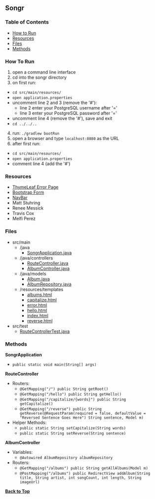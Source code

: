 <a name="top"><a/>
## Songr
### Table of Contents
* [How to Run](#run)
* [Resources](#resources)
* [Files](#files)
* [Methods](#methods)

<a name="run"></a>
### How To Run
1. open a command line interface
2. cd into the songr directory
3. on first run:
  * `cd src/main/resources/`
  * `open application.properties`
  * uncomment line 2 and 3 (remove the '#'):
    * line 2 enter your PostgreSQL username after '='
    * line 3 enter your PostgreSQL password after '='
  * uncomment line 4 (remove the '#'), save and exit
  * `cd ../../..`
4. run: `./gradlew bootRun`
5. open a browser and type `localhost:8080` as the URL
6. after first run:
  * `cd src/main/resources/`
  * `open application.properties`
  * comment line 4 (add the '#')

<a name="resources"></a>
### Resources
* [ThymeLeaf Error Page](https://www.logicbig.com/tutorials/spring-framework/spring-boot/custom-thymeleaf-error-page.html)
* [Bootstrap Form](https://getbootstrap.com/docs/4.3/components/forms/#horizontal-form)
* [NavBar](https://getbootstrap.com/docs/4.3/components/navbar/#nav)
* Matt Stuhring
* Renee Messick
* Travis Cox
* Melfi Perez

<a name="files"></a>
### Files
* src/main
  * /java
    * [SongrApplication.java](./src/main/java/com/nparo/songr/SongrApplication.java)
  * /java/controllers
    * [RouteController.java](./src/main/java/com/nparo/songr/controllers/RouteController.java)
    * [AlbumController.java](./src/main/java/com/nparo/songr/controllers/AlbumController.java)
  * /java/models
    * [Album.java](./src/main/java/com/nparo/songr/models/Album.java)
    * [AlbumRepository.java](./src/main/java/com/nparo/songr/models/AlbumRepository.java)
  * /resources/templates
    * [albums.html](./src/main/resources/templates/albums.html)
    * [capitalize.html](./src/main/resources/templates/capitalize.html)
    * [error.html](./src/main/resources/templates/error.html)
    * [hello.html](./src/main/resources/templates/hello.html)
    * [index.html](./src/main/resources/templates/index.html)
    * [reverse.html](./src/main/resources/templates/reverse.html)
* src/test
  * [RouteControllerTest.java](./src/test/java/com/nparo/songr/RouteControllerTest.java)

<a name="methods"></a>
### Methods
**SongrApplication**
* `public static void main(String[] args)`

**RouteController**
* Routers:
  * `@GetMapping("/") public String getRoot()`
  * `@GetMapping("/hello") public String getHello()`
  * `@GetMapping("/capitalize/{words}") public String getCapitalize()`
  * `@GetMapping("/reverse") public String getReverse(@RequestParam(required = false, defaultValue = "Reversed Sentence Goes Here") String sentence, Model m)`
* Helper Methods:
  * `public static String setCapitalize(String words)`
  * `public static String setReverse(String sentence)`

**AlbumController**
* Variables:
  * `@Autowired AlbumRepository albumRepository`
* Routers:
  * `@GetMapping("/albums") public String getAllAlbums(Model m)`
  * `@PostMapping("/albums") public RedirectView addAlbum(String title, String artist, int songCount, int length, String imageUrl)`
  

**[Back to Top](#top)**
  